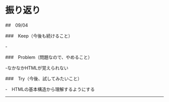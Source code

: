 # 振り返り

##　09/04

###　Keep（今後も続けること）

-　

###　Problem（問題なので、やめること）

-なかなかHTMLが覚えられない

###　Try（今後、試してみたいこと）

-　HTMLの基本構造から理解するようにする

---
